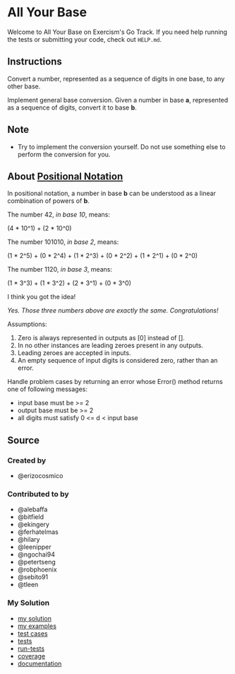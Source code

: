 # All Your Base

Welcome to All Your Base on Exercism's Go Track.
If you need help running the tests or submitting your code, check out `HELP.md`.

## Instructions

Convert a number, represented as a sequence of digits in one base, to any other base.

Implement general base conversion. Given a number in base **a**,
represented as a sequence of digits, convert it to base **b**.

## Note

- Try to implement the conversion yourself.
  Do not use something else to perform the conversion for you.

## About [Positional Notation](https://en.wikipedia.org/wiki/Positional_notation)

In positional notation, a number in base **b** can be understood as a linear
combination of powers of **b**.

The number 42, *in base 10*, means:

(4 \* 10^1) + (2 \* 10^0)

The number 101010, *in base 2*, means:

(1 \* 2^5) + (0 \* 2^4) + (1 \* 2^3) + (0 \* 2^2) + (1 \* 2^1) + (0 \* 2^0)

The number 1120, *in base 3*, means:

(1 \* 3^3) + (1 \* 3^2) + (2 \* 3^1) + (0 \* 3^0)

I think you got the idea!

*Yes. Those three numbers above are exactly the same. Congratulations!*

Assumptions:
1. Zero is always represented in outputs as [0] instead of [].
2. In no other instances are leading zeroes present in any outputs.
3. Leading zeroes are accepted in inputs.
4. An empty sequence of input digits is considered zero, rather than an error.

Handle problem cases by returning an error whose Error() method
returns one of following messages:
* input base must be >= 2
* output base must be >= 2
* all digits must satisfy 0 <= d < input base

## Source

### Created by

- @erizocosmico

### Contributed to by

- @alebaffa
- @bitfield
- @ekingery
- @ferhatelmas
- @hilary
- @leenipper
- @ngochai94
- @petertseng
- @robphoenix
- @sebito91
- @tleen

### My Solution

- [my solution](./all_your_base.go)
- [my examples](./all_your_base_examples_test.go)
- [test cases](./cases_test.go)
- [tests](./all_your_base_test.go)
- [run-tests](./run-tests-go.txt)
- [coverage](./coverage.html)
- [documentation](./allyourbase-doc.md)

